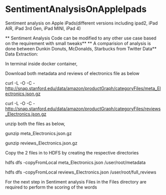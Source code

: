# SentimentAnalysisOnAppleIpads

Sentiment analysis on Apple iPads(different versions including ipad2, iPad AIR, iPad 3rd Gen, iPad MINI, iPad 4)

** Sentiment Analysis Code can be modified to any other use case based on the requirement with small tweaks**
** A comparision of analysis is done between Dunkin Donuts, McDonalds, Starbucks from Twitter Data**
Data Extraction:

In terminal inside docker container,

Download both metadata and reviews of electronics file as below

curl -L -O -C - http://snap.stanford.edu/data/amazon/productGraph/categoryFiles/meta_Electronics.json.gz

curl -L -O -C - http://snap.stanford.edu/data/amazon/productGraph/categoryFiles/reviews_Electronics.json.gz

unzip both the files as below,

gunzip meta_Electronics.json.gz

gunzip reviews_Electronics.json.gz

Copy the 2 files in to HDFS by creating the respective directories

hdfs dfs -copyFromLocal meta_Electronics.json /user/root/metadata

hdfs dfs -copyFromLocal reviews_Electronics.json /user/root/full_reviews

For the next step in Sentiment analysis Files in the Files directory are required to perform the scoring of the words
